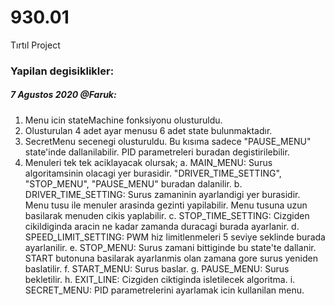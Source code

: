 # 930.01
Tırtıl Project

### Yapilan degisiklikler:



##### 7 Agustos 2020 @Faruk:
1. Menu icin stateMachine fonksiyonu olusturuldu.
1. Olusturulan 4 adet ayar menusu 6 adet state bulunmaktadır. 
1. SecretMenu secenegi olusturuldu. Bu kısıma sadece "PAUSE_MENU" state'inde dallanilabilir. PID parametreleri buradan degistirilebilir.
1. Menuleri tek tek aciklayacak olursak;
   a. MAIN_MENU: Surus algoritamsinin olacagi yer burasidir. "DRIVER_TIME_SETTING", "STOP_MENU", "PAUSE_MENU" buradan dalanilir.
   b. DRIVER_TIME_SETTING: Surus zamaninin ayarlandigi yer burasidir. Menu tusu ile menuler arasinda gezinti yapilabilir. Menu tusuna uzun basilarak menuden cikis yaplabilir.
   c. STOP_TIME_SETTING: Cizgiden cikildiginda aracin ne kadar zamanda duracagi burada ayarlanir.
   d. SPEED_LIMIT_SETTING: PWM hiz limitlenmeleri 5 seviye seklinde burada ayarlanilir.
   e. STOP_MENU: Surus zamani bittiginde bu state'te dallanir. START butonuna basilarak ayarlanmis olan zamana gore surus yeniden baslatilir.
   f. START_MENU: Surus baslar.
   g. PAUSE_MENU: Surus bekletilir.
   h. EXIT_LINE: Cizgiden ciktiginda isletilecek algoritma.
   i. SECRET_MENU: PID parametrelerini ayarlamak icin kullanilan menu. 
